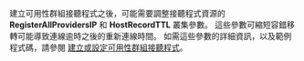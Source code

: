 建立可用性群組接聽程式之後，可能需要調整接聽程式資源的 **RegisterAllProvidersIP** 和 **HostRecordTTL** 叢集參數。  這些參數可縮短容錯移轉可能導致連線逾時之後的重新連線時間。 如需這些參數的詳細資訊，以及範例程式碼，請參閱 [建立或設定可用性群組接聽程式](https://msdn.microsoft.com/library/hh213080.aspx#MultiSubnetFailover)。



<!--HONumber=Nov16_HO3-->


